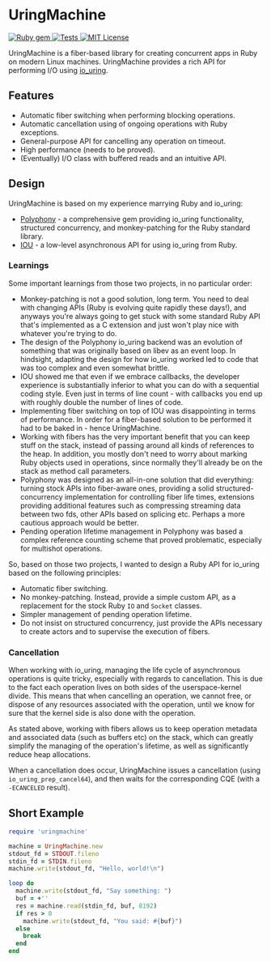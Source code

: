 # UringMachine

<a href="http://rubygems.org/gems/uringmachine">
  <img src="https://badge.fury.io/rb/uringmachine.svg" alt="Ruby gem">
</a>
<a href="https://github.com/digital-fabric/uringmachine/actions?query=workflow%3ATests">
  <img src="https://github.com/digital-fabric/uringmachine/workflows/Tests/badge.svg" alt="Tests">
</a>
<a href="https://github.com/digital-fabric/uringmachine/blob/master/LICENSE">
  <img src="https://img.shields.io/badge/license-MIT-blue.svg" alt="MIT License">
</a>

UringMachine is a fiber-based library for creating concurrent apps in Ruby on
modern Linux machines. UringMachine provides a rich API for performing I/O using
[io_uring](https://en.wikipedia.org/wiki/Io_uring).

## Features

- Automatic fiber switching when performing blocking operations.
- Automatic cancellation using of ongoing operations with Ruby exceptions.
- General-purpose API for cancelling any operation on timeout.
- High performance (needs to be proved).
- (Eventually) I/O class with buffered reads and an intuitive API.

## Design

UringMachine is based on my experience marrying Ruby and io_uring:

- [Polyphony](https://github.com/digital-fabric/polyphony) - a comprehensive gem
  providing io_uring functionality, structured concurrency, and monkey-patching
  for the Ruby standard library.
- [IOU](https://github.com/digital-fabric/iou) - a low-level asynchronous API
  for using io_uring from Ruby.

### Learnings

Some important learnings from those two projects, in no particular order:

- Monkey-patching is not a good solution, long term. You need to deal with
  changing APIs (Ruby is evolving quite rapidly these days!), and anyways you're
  always going to get stuck with some standard Ruby API that's implemented as a
  C extension and just won't play nice with whatever you're trying to do.
- The design of the Polyphony io_uring backend was an evolution of something
  that was originally based on libev as an event loop. In hindsight, adapting
  the design for how io_uring worked led to code that was too complex and even
  somewhat brittle.
- IOU showed me that even if we embrace callbacks, the developer experience is
  substantially inferior to what you can do with a sequential coding style. Even
  just in terms of line count - with callbacks you end up with roughly double
  the number of lines of code.
- Implementing fiber switching on top of IOU was disappointing in terms of
  performance. In order for a fiber-based solution to be performed it had to be
  baked in - hence UringMachine.
- Working with fibers has the very important benefit that you can keep stuff on
  the stack, instead of passing around all kinds of references to the heap. In
  addition, you mostly don't need to worry about marking Ruby objects used in
  operations, since normally they'll already be on the stack as method call
  parameters.
- Polyphony was designed as an all-in-one solution that did everything: turning
  stock APIs into fiber-aware ones, providing a solid structured-concurrency
  implementation for controlling fiber life times, extensions providing
  additional features such as compressing streaming data between two fds, other
  APIs based on splicing etc. Perhaps a more cautious approach would be better.
- Pending operation lifetime management in Polyphony was based a complex
  reference counting scheme that proved problematic, especially for multishot
  operations.

So, based on those two projects, I wanted to design a Ruby API for io_uring
based on the following principles:

- Automatic fiber switching.
- No monkey-patching. Instead, provide a simple custom API, as a replacement for
  the stock Ruby `IO` and `Socket` classes.
- Simpler management of pending operation lifetime.
- Do not insist on structured concurrency, just provide the APIs necessary to
  create actors and to supervise the execution of fibers.

### Cancellation

When working with io_uring, managing the life cycle of asynchronous operations
is quite tricky, especially with regards to cancellation. This is due to the
fact each operation lives on both sides of the userspace-kernel divide. This
means that when cancelling an operation, we cannot free, or dispose of any
resources associated with the operation, until we know for sure that the kernel
side is also done with the operation.

As stated above, working with fibers allows us to keep operation metadata and
associated data (such as buffers etc) on the stack, which can greatly simplify
the managing of the operation's lifetime, as well as significantly reduce heap
allocations.

When a cancellation does occur, UringMachine issues a cancellation (using
`io_uring_prep_cancel64`), and then waits for the corresponding CQE (with a
`-ECANCELED` result).

## Short Example

```ruby
require 'uringmachine'

machine = UringMachine.new
stdout_fd = STDOUT.fileno
stdin_fd = STDIN.fileno
machine.write(stdout_fd, "Hello, world!\n")

loop do
  machine.write(stdout_fd, "Say something: ")
  buf = +''
  res = machine.read(stdin_fd, buf, 8192)
  if res > 0
    machine.write(stdout_fd, "You said: #{buf}")
  else
    break
  end
end
```
